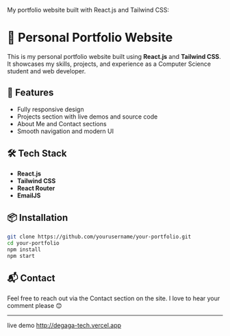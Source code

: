 My  portfolio website built with React.js and Tailwind CSS:


# 💼 Personal Portfolio Website

This is my personal portfolio website built using **React.js** and **Tailwind CSS**. It showcases my skills, projects, and experience as a Computer Science student and web developer.

## 🚀 Features

* Fully responsive design
* Projects section with live demos and source code
* About Me and Contact sections
* Smooth navigation and modern UI

## 🛠 Tech Stack

* **React.js**
* **Tailwind CSS**
* **React Router**
* **EmailJS**

## 📦 Installation

```bash
git clone https://github.com/yourusername/your-portfolio.git
cd your-portfolio
npm install
npm start
```

## 📬 Contact

Feel free to reach out via the Contact section on the site. I love to hear your comment please 😊 

---
live demo http://degaga-tech.vercel.app
